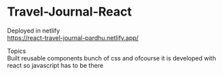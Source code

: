 # Travel-Journal-React

Deployed in netlify  
https://react-travel-journal-pardhu.netlify.app/  

Topics  
Built reusable components
bunch of css and ofcourse it is developed with react so javascript has to be there

